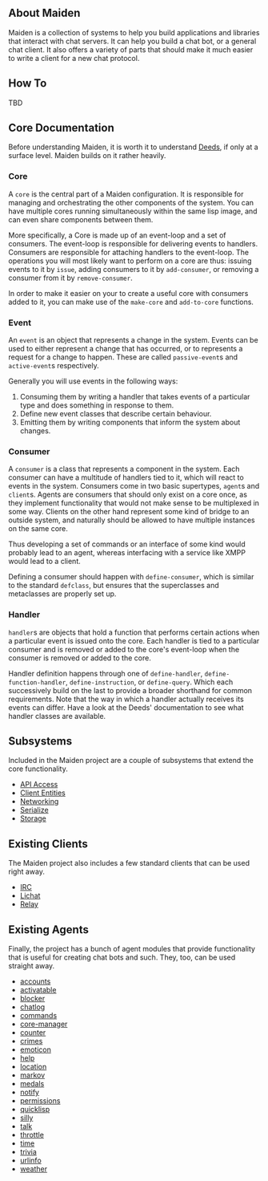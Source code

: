 ## About Maiden
Maiden is a collection of systems to help you build applications and libraries that interact with chat servers. It can help you build a chat bot, or a general chat client. It also offers a variety of parts that should make it much easier to write a client for a new chat protocol.

## How To
TBD

## Core Documentation
Before understanding Maiden, it is worth it to understand [Deeds](https://shinmera.github.io/deeds), if only at a surface level. Maiden builds on it rather heavily.

### Core
A `core` is the central part of a Maiden configuration. It is responsible for managing and orchestrating the other components of the system. You can have multiple cores running simultaneously within the same lisp image, and can even share components between them.

More specifically, a Core is made up of an event-loop and a set of consumers. The event-loop is responsible for delivering events to handlers. Consumers are responsible for attaching handlers to the event-loop. The operations you will most likely want to perform on a core are thus: issuing events to it by `issue`, adding consumers to it by `add-consumer`, or removing a consumer from it by `remove-consumer`.

In order to make it easier on your to create a useful core with consumers added to it, you can make use of the `make-core` and `add-to-core` functions.

### Event
An `event` is an object that represents a change in the system. Events can be used to either represent a change that has occurred, or to represents a request for a change to happen. These are called `passive-event`s and `active-event`s respectively.

Generally you will use events in the following ways:

1. Consuming them by writing a handler that takes events of a particular type and does something in response to them.
2. Define new event classes that describe certain behaviour.
3. Emitting them by writing components that inform the system about changes.

### Consumer
A `consumer` is a class that represents a component in the system. Each consumer can have a multitude of handlers tied to it, which will react to events in the system. Consumers come in two basic supertypes, `agent`s and `client`s. Agents are consumers that should only exist on a core once, as they implement functionality that would not make sense to be multiplexed in some way. Clients on the other hand represent some kind of bridge to an outside system, and naturally should be allowed to have multiple instances on the same core.

Thus developing a set of commands or an interface of some kind would probably lead to an agent, whereas interfacing with a service like XMPP would lead to a client.

Defining a consumer should happen with `define-consumer`, which is similar to the standard `defclass`, but ensures that the superclasses and metaclasses are properly set up.

### Handler
`handler`s are objects that hold a function that performs certain actions when a particular event is issued onto the core. Each handler is tied to a particular consumer and is removed or added to the core's event-loop when the consumer is removed or added to the core.

Handler definition happens through one of `define-handler`, `define-function-handler`, `define-instruction`, or `define-query`. Which each successively build on the last to provide a broader shorthand for common requirements. Note that the way in which a handler actually receives its events can differ. Have a look at the Deeds' documentation to see what handler classes are available.

## Subsystems
Included in the Maiden project are a couple of subsystems that extend the core functionality.

* [API Access](modules/api-access/)
* [Client Entities](modules/client-entities/)
* [Networking](modules/networking/)
* [Serialize](modules/serialize/)
* [Storage](modules/storage/)

## Existing Clients
The Maiden project also includes a few standard clients that can be used right away.

* [IRC](clients/irc/)
* [Lichat](clients/lichat/)
* [Relay](clients/relay/)

## Existing Agents
Finally, the project has a bunch of agent modules that provide functionality that is useful for creating chat bots and such. They, too, can be used straight away.

* [accounts](agents/accounts/)
* [activatable](agents/activatable/)
* [blocker](agents/blocker/)
* [chatlog](agents/chatlog/)
* [commands](agents/commands/)
* [core-manager](agents/core-manager/)
* [counter](agents/counter/)
* [crimes](agents/crimes/)
* [emoticon](agents/emoticon/)
* [help](agents/help/)
* [location](agents/location/)
* [markov](agents/markov/)
* [medals](agents/medals/)
* [notify](agents/notify/)
* [permissions](agents/permissions/)
* [quicklisp](agents/quicklisp/)
* [silly](agents/silly/)
* [talk](agents/talk/)
* [throttle](agents/throttle/)
* [time](agents/time/)
* [trivia](agents/trivia/)
* [urlinfo](agents/urlinfo/)
* [weather](agents/weather/)
